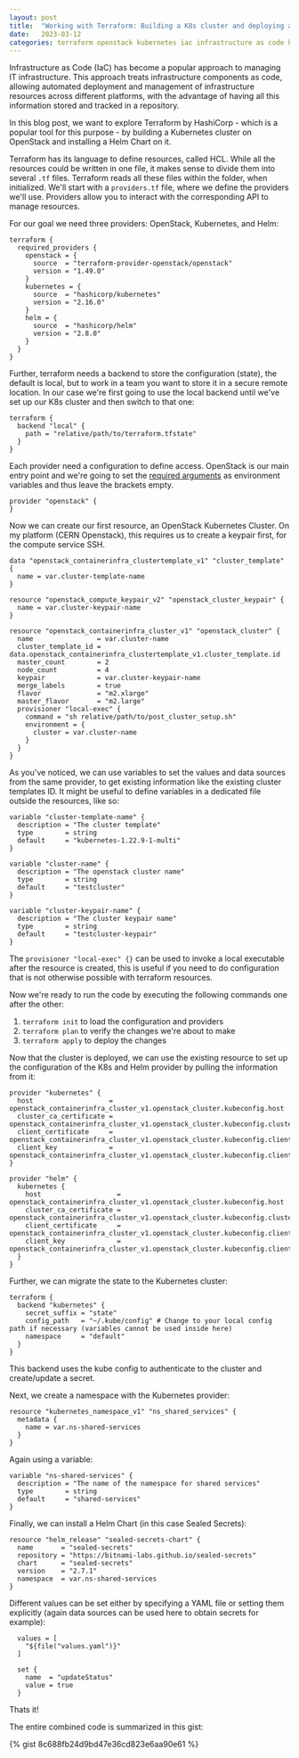 ```yaml
---
layout: post
title:  "Working with Terraform: Building a K8s cluster and deploying a Helm Chart to it on OpenStack"
date:   2023-03-12
categories: terraform openstack kubernetes iac infrastructure as code helm chart
---
```


Infrastructure as Code (IaC) has become a popular approach to managing IT infrastructure. This approach treats infrastructure components as code, allowing automated deployment and management of infrastructure resources across different platforms, with the advantage of having all this information stored and tracked in a repository.

In this blog post, we want to explore Terraform by HashiCorp - which is a popular tool for this purpose - by building a Kubernetes cluster on OpenStack and installing a Helm Chart on it.

Terraform has its language to define resources, called HCL. While all the resources could be written in one file, it makes sense to divide them into several `.tf` files. Terraform reads all these files within the folder, when initialized. 
We'll start with a `providers.tf` file, where we define the providers we'll use. Providers allow you to interact with the corresponding API to manage resources.

For our goal we need three providers: OpenStack, Kubernetes, and Helm:

```hcl
terraform {
  required_providers {
    openstack = {
      source  = "terraform-provider-openstack/openstack"
      version = "1.49.0"
    }
    kubernetes = {
      source  = "hashicorp/kubernetes"
      version = "2.16.0"
    }
    helm = {
      source  = "hashicorp/helm"
      version = "2.8.0"
    }
  }
}
```

Further, terraform needs a backend to store the configuration (state), the default is local, but to work in a team you want to store it in a secure remote location. In our case we're first going to use the local backend until we've set up our K8s cluster and then switch to that one:

```hcl
terraform {
  backend "local" {
    path = "relative/path/to/terraform.tfstate"
  }
}
```

Each provider need a configuration to define access. OpenStack is our main entry point and we're going to set the [required arguments](https://registry.terraform.io/providers/terraform-provider-openstack/openstack/latest/docs#configuration-reference) as environment variables and thus leave the brackets empty.

```hcl
provider "openstack" {
}
```

Now we can create our first resource, an OpenStack Kubernetes Cluster. On my platform (CERN Openstack), this requires us to create a keypair first, for the compute service SSH.

```hcl
data "openstack_containerinfra_clustertemplate_v1" "cluster_template" {
  name = var.cluster-template-name
}

resource "openstack_compute_keypair_v2" "openstack_cluster_keypair" {
  name = var.cluster-keypair-name
}

resource "openstack_containerinfra_cluster_v1" "openstack_cluster" {
  name                = var.cluster-name
  cluster_template_id = data.openstack_containerinfra_clustertemplate_v1.cluster_template.id
  master_count        = 2
  node_count          = 4
  keypair             = var.cluster-keypair-name
  merge_labels        = true
  flavor              = "m2.xlarge"
  master_flavor       = "m2.large"
  provisioner "local-exec" {
    command = "sh relative/path/to/post_cluster_setup.sh"
    environment = {
      cluster = var.cluster-name
    }
  }
}
```

As you've noticed, we can use variables to set the values and data sources from the same provider, to get existing information like the existing cluster templates ID. It might be useful to define variables in a dedicated file outside the resources, like so:

```hcl
variable "cluster-template-name" {
  description = "The cluster template"
  type        = string
  default     = "kubernetes-1.22.9-1-multi"
}

variable "cluster-name" {
  description = "The openstack cluster name"
  type        = string
  default     = "testcluster"
}

variable "cluster-keypair-name" {
  description = "The cluster keypair name"
  type        = string
  default     = "testcluster-keypair"
}
```

The `provisioner "local-exec" {}` can be used to invoke a local executable after the resource is created, this is useful if you need to do configuration that is not otherwise possible with terraform resources.

Now we're ready to run the code by executing the following commands one after the other:

1. `terraform init` to load the configuration and providers
2. `terraform plan` to verify the changes we're about to make
3. `terraform apply` to deploy the changes

Now that the cluster is deployed, we can use the existing resource to set up the configuration of the K8s and Helm provider by pulling the information from it:

```hcl
provider "kubernetes" {
  host                   = openstack_containerinfra_cluster_v1.openstack_cluster.kubeconfig.host
  cluster_ca_certificate = openstack_containerinfra_cluster_v1.openstack_cluster.kubeconfig.cluster_ca_certificate
  client_certificate     = openstack_containerinfra_cluster_v1.openstack_cluster.kubeconfig.client_certificate
  client_key             = openstack_containerinfra_cluster_v1.openstack_cluster.kubeconfig.client_key
}

provider "helm" {
  kubernetes {
    host                   = openstack_containerinfra_cluster_v1.openstack_cluster.kubeconfig.host
    cluster_ca_certificate = openstack_containerinfra_cluster_v1.openstack_cluster.kubeconfig.cluster_ca_certificate
    client_certificate     = openstack_containerinfra_cluster_v1.openstack_cluster.kubeconfig.client_certificate
    client_key             = openstack_containerinfra_cluster_v1.openstack_cluster.kubeconfig.client_key
  }
}
```

Further, we can migrate the state to the Kubernetes cluster:

```hcl
terraform {
  backend "kubernetes" {
    secret_suffix = "state"
    config_path   = "~/.kube/config" # Change to your local config path if necessary (variables cannot be used inside here)
    namespace     = "default"
  }
}
```

This backend uses the kube config to authenticate to the cluster and create/update a secret.

Next, we create a namespace with the Kubernetes provider:

```hcl
resource "kubernetes_namespace_v1" "ns_shared_services" {
  metadata {
    name = var.ns-shared-services
  }
}
```

Again using a variable:

```hcl
variable "ns-shared-services" {
  description = "The name of the namespace for shared services"
  type        = string
  default     = "shared-services"
}
```

Finally, we can install a Helm Chart (in this case Sealed Secrets):

```hcl
resource "helm_release" "sealed-secrets-chart" {
  name       = "sealed-secrets"
  repository = "https://bitnami-labs.github.io/sealed-secrets"
  chart      = "sealed-secrets"
  version    = "2.7.1"
  namespace  = var.ns-shared-services
}
```

Different values can be set either by specifying a YAML file or setting them explicitly (again data sources can be used here to obtain secrets for example):

```hcl
  values = [
    "${file("values.yaml")}"
  ]

  set {
    name  = "updateStatus"
    value = true
  }
```

Thats it!

The entire combined code is summarized in this gist:

{% gist 8c688fb24d9bd47e36cd823e6aa90e61 %}
